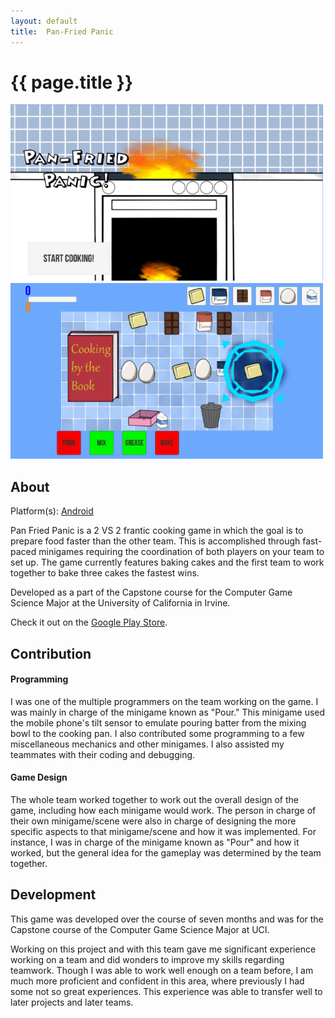```yaml
---
layout:	default
title:	Pan-Fried Panic
---
```


# {{ page.title }}

<img src="images/panfriedpanic1.png" width="500"> 
<img src="images/panfriedpanic2.png" width="500">

## About
Platform(s): [Android](https://play.google.com/store/apps/details?id=com.ABI.PanFriedPanic&hl=en)

Pan Fried Panic is a 2 VS 2 frantic cooking game in which the goal is to prepare food faster than the other team. This is accomplished through fast-paced minigames requiring the coordination of both players on your team to set up. The game currently features baking cakes and the first team to work together to bake three cakes the fastest wins.

Developed as a part of the Capstone course for the Computer Game Science Major at the University of California in Irvine.

Check it out on the [Google Play Store](https://play.google.com/store/apps/details?id=com.ABI.PanFriedPanic&hl=en).

## Contribution
#### Programming
I was one of the multiple programmers on the team working on the game. I was mainly in charge of the minigame known as "Pour." This minigame used the mobile phone's tilt sensor to emulate pouring batter from the mixing bowl to the cooking pan. I also contributed some programming to a few miscellaneous mechanics and other minigames. I also assisted my teammates with their coding and debugging.

#### Game Design
The whole team worked together to work out the overall design of the game, including how each minigame would work. The person in charge of their own minigame/scene were also in charge of designing the more specific aspects to that minigame/scene and how it was implemented. For instance, I was in charge of the minigame known as "Pour" and how it worked, but the general idea for the gameplay was determined by the team together.

## Development
This game was developed over the course of seven months and was for the Capstone course of the Computer Game Science Major at UCI.

Working on this project and with this team gave me significant experience working on a team and did wonders to improve my skills regarding teamwork. Though I was able to work well enough on a team before, I am much more proficient and confident in this area, where previously I had some not so great experiences. This experience was able to transfer well to later projects and later teams.